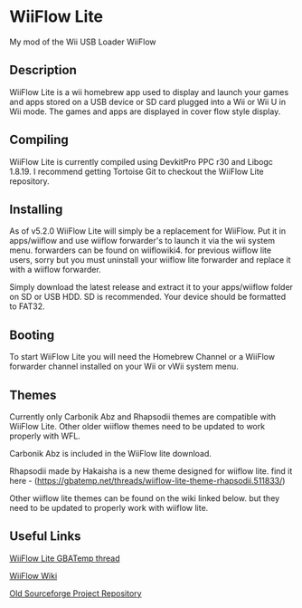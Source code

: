 # WiiFlow Lite
My mod of the Wii USB Loader WiiFlow

## Description
WiiFlow Lite is a wii homebrew app used to display and launch your games and apps stored on a USB device or SD card plugged into a Wii or Wii U in Wii mode. The games and apps are displayed in cover flow style display.

## Compiling
WiiFlow Lite is currently compiled using DevkitPro PPC r30 and Libogc 1.8.19. I recommend getting Tortoise Git to checkout the WiiFlow Lite repository.

## Installing
As of v5.2.0 WiiFlow Lite will simply be a replacement for WiiFlow. Put it in apps/wiiflow and use wiiflow forwarder's to launch it via the wii system menu. forwarders can be found on wiiflowiki4. for previous wiiflow lite users, sorry but you must uninstall your wiiflow lite forwarder and replace it with a wiiflow forwarder.

Simply download the latest release and extract it to your apps/wiiflow folder on SD or USB HDD. SD is recommended. Your device should be formatted to FAT32.

## Booting
To start WiiFlow Lite you will need the Homebrew Channel or a WiiFlow forwarder channel installed on your Wii or vWii system menu.

## Themes
Currently only Carbonik Abz and Rhapsodii themes are compatible with WiiFlow Lite. Other older wiiflow themes need to be updated to work properly with WFL.

Carbonik Abz is included in the WiiFlow lite download.

Rhapsodii made by Hakaisha is a new theme designed for wiiflow lite. find it here - (https://gbatemp.net/threads/wiiflow-lite-theme-rhapsodii.511833/)

Other wiiflow lite themes can be found on the wiki linked below. but they need to be updated to properly work with wiiflow lite.

## Useful Links
[WiiFlow Lite GBATemp thread](https://gbatemp.net/threads/wiiflow-lite.422685/)

[WiiFlow Wiki](https://sites.google.com/site/wiiflowiki4/)

[Old Sourceforge Project Repository](https://sourceforge.net/projects/wiiflow-lite/)
